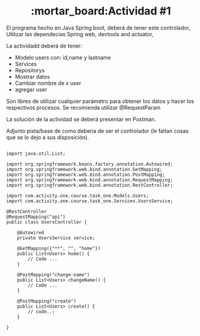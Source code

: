 <h1 align="center"> :mortar_board:Actividad #1</h1>

El programa hecho en Java Spring boot, deberá de tener este controlador, Utilizar las dependecias Spring web, devtools and actuator,

La actividadd deberá de tener:

* Modelo users con: id,name y lastname
* Services 
* Repositorys
* Mostrar datos
* Cambiar nombre de x user
* agregar user

Son libres de utilizar cualquier parámetro para obtener los datos y hacer los respectivos procesos. 
Se recomienda utilizar @RequestParam

La solución de la actividad se deberá presentar en Postman.


Adjunto pista/base de como deberia de ser el controlador (le faltan cosas que se lo dejo a sus disposición). 
```java, package com.activity.one.course.task_one.Controllers;

import java.util.List;

import org.springframework.beans.factory.annotation.Autowired;
import org.springframework.web.bind.annotation.GetMapping;
import org.springframework.web.bind.annotation.PostMapping;
import org.springframework.web.bind.annotation.RequestMapping;
import org.springframework.web.bind.annotation.RestController;

import com.activity.one.course.task_one.Models.Users;
import com.activity.one.course.task_one.Services.UsersService;

@RestController
@RequestMapping("api")
public class UsersController {

    @Autowired
    private UsersService service;

    @GetMapping({"**", "", "home"})
    public List<Users> home() {
        // Code ...
    }

    @PostMapping("change-name")
    public List<Users> changeName() {
        // Code ...
    }

    @PostMapping("create")
    public List<Users> create() {
        // code..;
    }

}
```
